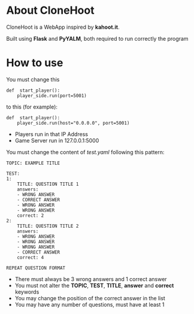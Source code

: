 # About CloneHoot

CloneHoot is a WebApp inspired by **kahoot.it**.

Built using **Flask** and **PyYALM**, both required to run correctly the program

# How to use

You must change this

    def  start_player():
	    player_side.run(port=5001)
	    
to this (for example):

    def  start_player():
	    player_side.run(host="0.0.0.0", port=5001)

 - Players run in that IP Address
 - Game Server run in 127.0.0.1:5000

You must change the content of *test.yaml* following this pattern:

    TOPIC: EXAMPLE TITLE

    TEST:
    1:
        TITLE: QUESTION TITLE 1
        answers:
        - WRONG ANSWER
        - CORRECT ANSWER
        - WRONG ANSWER
        - WRONG ANSWER
        correct: 2
    2:
        TITLE: QUESTION TITLE 2
        answers:
        - WRONG ANSWER
        - WRONG ANSWER
        - WRONG ANSWER
        - CORRECT ANSWER
        correct: 4
    
    REPEAT QUESTION FORMAT


 - There must always be 3 wrong answers and 1 correct answer
 - You must not alter the **TOPIC**, **TEST**, **TITLE**, **answer** and **correct** keywords 
 - You may change the position of the correct answer in the list
 - You may have any number of questions, must have at least 1
